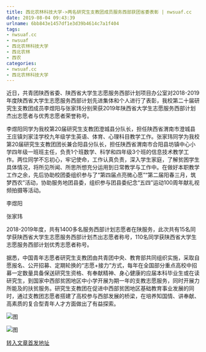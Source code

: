 ```yaml
---
title: 西北农林科技大学->两名研究生支教团成员服务西部获团省委表彰 | nwsuaf.cc
date: 2019-08-04 09:43:39
urlname: 6bb843e1457df1e3d39b4614c7a1f404
tags: 
- nwsuaf.cc
- nwsuaf
- 西北农林科技大学
- 西北农林
- 西农
categories:
- nwsuaf.cc
- 西北农林科技大学
---
```



近日，共青团陕西省委、陕西省大学生志愿服务西部计划项目办公室对2018-2019年度陕西省大学生志愿服务西部计划先进集体和个人进行了表彰，我校第二十届研究生支教团成员李煜阳与张家玮分别荣获2019年陕西省大学生志愿服务西部计划杰出志愿者与优秀志愿者荣誉称号。

李煜阳同学为我校第20届研究生支教团澄城县分队长，担任陕西省渭南市澄城县王庄镇刘家洼学校九年级学生英语、体育、心理科目教学工作。张家玮同学为我校第20届研究生支教团团长兼合阳县分队长，担任陕西省渭南市合阳县坊镇中心小学四年级一班班主任，负责1个班数学、科学和四年级3个班的信息技术教学工作。两位同学不忘初心，牢记使命，工作认真负责，深入学生家庭，了解贫困学生具体情况，将所见所闻、所思所想充分运用到日常教学与工作中。在做好本职教学工作之余，先后协助校团委组织参与了“第四届点亮微心愿”“第二届阳春三月，筑梦西农”活动，协助服务地团县委，组织参与团县委纪念“五四”运动100周年献礼视频拍摄等活动。

李煜阳

张家玮

2018-2019年度，共有1400多名服务西部计划志愿者在陕服务，此次共有15名同学获陕西省大学生志愿服务西部计划杰出志愿者称号，110名同学获陕西省大学生志愿服务西部计划优秀志愿者称号。

据悉，中国青年志愿者研究生支教团由共青团中央、教育部共同组织实施，采取自愿报名、公开招募、定期轮换的“志愿+接力”方式，每年在全国部分重点高校中招募一定数量具备保送研究生资格、有奉献精神、身心健康的应届本科毕业生或在读研究生，到国家中西部贫困地区中小学开展为期一年的支教志愿服务，同时开展力所能及的扶贫服务。研究生支教团在促进中西部贫困地区基础教育事业发展的同时，通过支教团志愿者搭建了高校参与西部发展的桥梁，在培养知国情、讲奉献、高素质的复合型青年人才方面做出了有益探索。



![图](https://news.nwsuaf.edu.cn/images/content/2019-08/20190803150930300825.jpg)

![图](https://news.nwsuaf.edu.cn/images/content/2019-08/20190803150913569729.jpg)

[转入文章首发地址](https://news.nwsuaf.edu.cn/xnxw/91240.htm)
